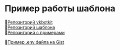 # Пример работы шаблона
📘[Репозиторий vkbotkit](https://github.com/kensoi/vkbotkit)  
📄[Репозиторий шаблона](https://github.com/kensoi/vkbotkit_app)  
📕[Репозиторий с примерами](https://github.com/kensoi/vkbotkit_examples)  

📎[Пример .env файла на Gist](https://gist.github.com/kensoi/9fe5b96a132bb25aa6114964715f5156)